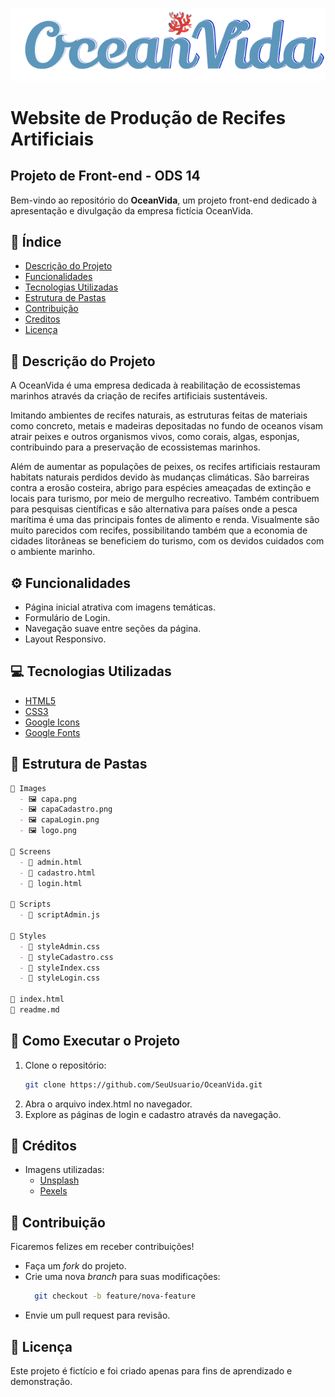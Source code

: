![Logo da Empresa](Images/logo.png)

# Website de Produção de Recifes Artificiais
## Projeto de Front-end - ODS 14

Bem-vindo ao repositório do **OceanVida**, um projeto front-end dedicado à apresentação e divulgação da empresa fictícia OceanVida.

## 📖 **Índice**
- [Descrição do Projeto](#descrição-do-projeto)
- [Funcionalidades](#funcionalidades)
- [Tecnologias Utilizadas](#tecnologias-utilizadas)
- [Estrutura de Pastas](#estrutura-de-pastas)
- [Contribuição](#contribuição)
- [Creditos](#creditos)
- [Licença](#licença)

## 🐠 **Descrição do Projeto**
A OceanVida é uma empresa dedicada à reabilitação de ecossistemas marinhos através da criação de recifes artificiais sustentáveis.

Imitando ambientes de recifes naturais, as estruturas feitas de materiais como concreto, metais e madeiras depositadas no fundo de oceanos visam atrair peixes e outros organismos vivos, como corais, algas, esponjas, contribuindo para a preservação de ecossistemas marinhos.

Além de aumentar as populações de peixes, os recifes artificiais restauram habitats naturais perdidos devido às mudanças climáticas. São barreiras contra a erosão costeira, abrigo para espécies ameaçadas de extinção e locais para turismo, por meio de mergulho recreativo. Também contribuem para pesquisas científicas e são alternativa para países onde a pesca marítima é uma das principais fontes de alimento e renda. Visualmente são muito parecidos com recifes, possibilitando também que a economia de cidades litorâneas se beneficiem do turismo, com os devidos cuidados com o ambiente marinho. 

## ⚙️ **Funcionalidades**
- Página inicial atrativa com imagens temáticas.
- Formulário de Login.
- Navegação suave entre seções da página.
- Layout Responsivo.

## 💻 **Tecnologias Utilizadas**
- [HTML5](https://developer.mozilla.org/pt-BR/docs/Web/HTML)
- [CSS3](https://developer.mozilla.org/pt-BR/docs/Web/CSS)
- [Google Icons](https://fonts.google.com/icons)
- [Google Fonts](https://fonts.google.com/)

## 📁 **Estrutura de Pastas**
```Markdown
📂 Images  
  - 🖼️ capa.png  
  - 🖼️ capaCadastro.png  
  - 🖼️ capaLogin.png  
  - 🖼️ logo.png  

📂 Screens
  - 📄 admin.html
  - 📄 cadastro.html  
  - 📄 login.html  

📂 Scripts
  - 📜 scriptAdmin.js

📂 Styles
  - 🎨 styleAdmin.css
  - 🎨 styleCadastro.css  
  - 🎨 styleIndex.css  
  - 🎨 styleLogin.css  

📄 index.html
📜 readme.md
```

## 🚀 **Como Executar o Projeto** 
1. Clone o repositório:  
   ```bash
   git clone https://github.com/SeuUsuario/OceanVida.git

2. Abra o arquivo index.html no navegador.
3. Explore as páginas de login e cadastro através da navegação.

## 🌊 **Créditos**
- Imagens utilizadas: 
    - [Unsplash](https://unsplash.com/pt-br)
    - [Pexels](https://www.pexels.com/pt-br/)  

## 🤝 **Contribuição**
Ficaremos felizes em receber contribuições!  
- Faça um _fork_ do projeto.  
- Crie uma nova _branch_ para suas modificações:  
  ```bash
    git checkout -b feature/nova-feature
  ```
- Envie um pull request para revisão.
  
## 📜 **Licença**
Este projeto é fictício e foi criado apenas para fins de aprendizado e demonstração.
